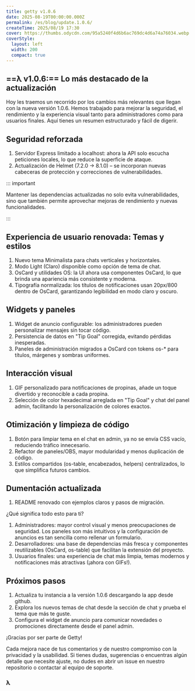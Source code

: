 ```yaml
---
title: getty v1.0.6
date: 2025-08-19T00:00:00.000Z
permalink: /es/blog/update.1.0.6/
createTime: 2025/08/19 17:30
cover: https://thumbs.odycdn.com/95a5240f4d6b6ac769dc4d6a74a76034.webp
coverStyle:
  layout: left
  width: 200
  compact: true
---
```


## ==λ v1.0.6:== Lo más destacado de la actualización

Hoy les traemos un recorrido por los cambios más relevantes que llegan con la nueva versión 1.0.6. Hemos trabajado para mejorar la seguridad, el rendimiento y la experiencia visual tanto para administradores como para usuarios finales. Aquí tienes un resumen estructurado y fácil de digerir.

## Seguridad reforzada

1. Servidor Express limitado a localhost: ahora la API solo escucha peticiones locales, lo que reduce la superficie de ataque.
2. Actualización de Helmet (7.2.0 → 8.1.0) – se incorporan nuevas cabeceras de protección y correcciones de vulnerabilidades.

::: important

Mantener las dependencias actualizadas no solo evita vulnerabilidades, sino que también permite aprovechar mejoras de rendimiento y nuevas funcionalidades.

:::

## Experiencia de usuario renovada: Temas y estilos

1. Nuevo tema Minimalista para chats verticales y horizontales.
2. Modo Light (Claro) disponible como opción de tema de chat.
3. OsCard y utilidades OS: la UI ahora usa componentes OsCard, lo que brinda una apariencia más consistente y moderna.
4. Tipografía normalizada: los títulos de notificaciones usan 20px/800 dentro de OsCard, garantizando legibilidad en modo claro y oscuro.

## Widgets y paneles

1. Widget de anuncio configurable: los administradores pueden personalizar mensajes sin tocar código.
2. Persistencia de datos en "Tip Goal" corregida, evitando pérdidas inesperadas.
3. Paneles de administración migrados a OsCard con tokens os-\* para títulos, márgenes y sombras uniformes.

## Interacción visual

1. GIF personalizado para notificaciones de propinas, añade un toque divertido y reconocible a cada propina.
2. Selección de color hexadecimal arreglada en "Tip Goal" y chat del panel admin, facilitando la personalización de colores exactos.

## Otimización y limpieza de código

1. Botón para limpiar tema en el chat en admin, ya no se envía CSS vacío, reduciendo tráfico innecesario.
2. Refactor de paneles/OBS, mayor modularidad y menos duplicación de código.
3. Estilos compartidos (os-table, encabezados, helpers) centralizados, lo que simplifica futuros cambios.

## Dumentación actualizada

1. README renovado con ejemplos claros y pasos de migración.

¿Qué significa todo esto para ti?

1. Administradores: mayor control visual y menos preocupaciones de seguridad. Los paneles son más intuitivos y la configuración de anuncios es tan sencilla como rellenar un formulario.
2. Desarrolladores: una base de dependencias más fresca y componentes reutilizables (OsCard, os-table) que facilitan la extensión del proyecto.
3. Usuarios finales: una experiencia de chat más limpia, temas modernos y notificaciones más atractivas (¡ahora con GIFs!).

## Próximos pasos

1. Actualiza tu instancia a la versión 1.0.6 descargando la app desde github.
2. Explora los nuevos temas de chat desde la sección de chat y prueba el tema que más te guste.
3. Configura el widget de anuncio para comunicar novedades o promociones directamente desde el panel admin.

¡Gracias por ser parte de Getty!

Cada mejora nace de tus comentarios y de nuestro compromiso con la privacidad y la usabilidad. Si tienes dudas, sugerencias o encuentras algún detalle que necesite ajuste, no dudes en abrir un issue en nuestro repositorio o contactar al equipo de soporte.

### **λ**
